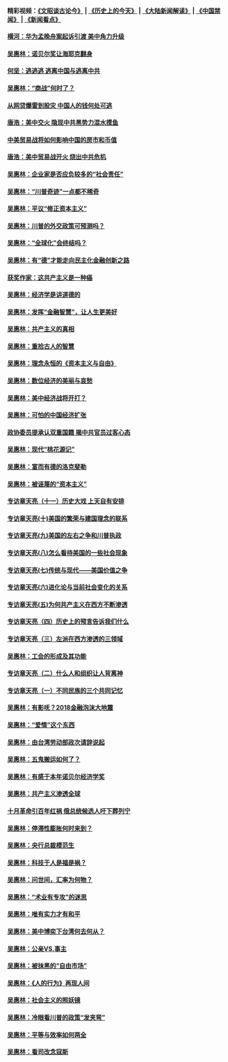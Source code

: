 #### 精彩视频：[《文昭谈古论今》](http://45.32.25.56/wenzhao) | [《历史上的今天》](http://45.32.25.56/today-in-history) | [《大陆新闻解读》](http://45.32.25.56/ntdtv-comedy) | [《中国禁闻》](http://45.32.25.56/ntdtv-news) | [《新闻看点》](http://45.32.25.56/news-insight) 

 #### [横河：华为孟晚舟案起诉引渡 美中角力升级](../pages/nsc423/n11027230.md?t=02071531) 

#### [吴惠林：诺贝尔奖让海耶克翻身](../pages/nsc423/n10890049.md?t=02071531) 

#### [何坚：逃逃逃 逃离中国与逃离中共](../pages/nsc423/n10592891.md?t=02071531) 

#### [吴惠林：“商战”何时了？](../pages/nsc423/n10573558.md?t=02071531) 

#### [从网贷爆雷到股灾 中国人的钱何处可逃](../pages/nsc423/n10572800.md?t=02071531) 

#### [唐浩：美中交火 隐现中共黑势力混水摸鱼](../pages/nsc423/n10544040.md?t=02071531) 

#### [中美贸易战将如何影响中国的房市和币值](../pages/nsc423/n10543697.md?t=02071531) 

#### [唐浩：美中贸易战开火 烧出中共危机](../pages/nsc423/n10540126.md?t=02071531) 

#### [吴惠林：企业家是否应负较多的“社会责任”](../pages/nsc423/n10535022.md?t=02071531) 

#### [吴惠林：“川普奇迹”一点都不稀奇](../pages/nsc423/n10512808.md?t=02071531) 

#### [吴惠林：平议“修正资本主义”](../pages/nsc423/n10495724.md?t=02071531) 

#### [吴惠林：川普的外交政策可预测吗？](../pages/nsc423/n10462387.md?t=02071531) 

#### [吴惠林：“全球化”会终结吗？](../pages/nsc423/n10452838.md?t=02071531) 

#### [吴惠林：有“德”才能走向民主化金融创新之路](../pages/nsc423/n10432292.md?t=02071531) 

#### [获奖作家：这共产主义是一种癌](../pages/nsc423/n10431541.md?t=02071531) 

#### [吴惠林：经济学是讲道德的](../pages/nsc423/n10398014.md?t=02071531) 

#### [吴惠林：发挥“金融智慧”，让人生更美好](../pages/nsc423/n10375019.md?t=02071531) 

#### [吴惠林：共产主义的真相](../pages/nsc423/n10351394.md?t=02071531) 

#### [吴惠林：重拾古人的智慧](../pages/nsc423/n10337691.md?t=02071531) 

#### [吴惠林：理念永恒的《资本主义与自由》](../pages/nsc423/n10316274.md?t=02071531) 

#### [吴惠林：数位经济的美丽与哀愁](../pages/nsc423/n10292946.md?t=02071531) 

#### [吴惠林：美中经济战将开打？](../pages/nsc423/n10258825.md?t=02071531) 

#### [吴惠林：可怕的中国经济扩张](../pages/nsc423/n10219147.md?t=02071531) 

#### [政协委员提承认双重国籍 揭中共官员过客心态](../pages/nsc423/n10208809.md?t=02071531) 

#### [吴惠林：现代“桃花源记”](../pages/nsc423/n10185234.md?t=02071531) 

#### [吴惠林：富而有德的洛克斐勒](../pages/nsc423/n10142264.md?t=02071531) 

#### [吴惠林：被诬蔑的“资本主义”](../pages/nsc423/n10124816.md?t=02071531) 

#### [专访章天亮（十一）历史大戏 上天自有安排](../pages/nsc423/n10094905.md?t=02071531) 

#### [专访章天亮(十)美国的繁荣与建国理念的联系](../pages/nsc423/n10094899.md?t=02071531) 

#### [专访章天亮(九)美国的左右之争和川普执政](../pages/nsc423/n10094889.md?t=02071531) 

#### [专访章天亮(八)怎么看待美国的一些社会现象](../pages/nsc423/n10094857.md?t=02071531) 

#### [专访章天亮(七)传统与现代——美国价值之争](../pages/nsc423/n10093140.md?t=02071531) 

#### [专访章天亮(六)进化论与当前社会变化的关系](../pages/nsc423/n10092036.md?t=02071531) 

#### [专访章天亮(五)为何共产主义在西方不断渗透](../pages/nsc423/n10083620.md?t=02071531) 

#### [专访章天亮（四）历史上的预言告诉我们什么](../pages/nsc423/n10083606.md?t=02071531) 

#### [专访章天亮（三）左派在西方渗透的三领域](../pages/nsc423/n10081115.md?t=02071531) 

#### [吴惠林：工会的形成及其功能](../pages/nsc423/n10080633.md?t=02071531) 

#### [专访章天亮（二）什么人和组织让人背离神](../pages/nsc423/n10076637.md?t=02071531) 

#### [专访章天亮（一）不同民族的三个共同记忆](../pages/nsc423/n10074188.md?t=02071531) 

#### [吴惠林：有影呒？2018金融泡沫大地震](../pages/nsc423/n10040534.md?t=02071531) 

#### [吴惠林：“爱情”这个东西](../pages/nsc423/n10019423.md?t=02071531) 

#### [吴惠林：由台湾劳动部政次请辞说起](../pages/nsc423/n9979679.md?t=02071531) 

#### [吴惠林：五鬼搬运如何了？](../pages/nsc423/n9925338.md?t=02071531) 

#### [吴惠林：有感于本年诺贝尔经济学奖](../pages/nsc423/n9871883.md?t=02071531) 

#### [吴惠林：共产主义渗透全球](../pages/nsc423/n9812748.md?t=02071531) 

#### [十月革命引百年红祸 俄总统候选人吁下葬列宁](../pages/nsc423/n9810182.md?t=02071531) 

#### [吴惠林：停滞性膨胀何时来到？](../pages/nsc423/n9764136.md?t=02071531) 

#### [吴惠林：央行总裁模范生](../pages/nsc423/n9728134.md?t=02071531) 

#### [吴惠林：科技于人是福是祸？](../pages/nsc423/n9672982.md?t=02071531) 

#### [吴惠林：问世间，汇率为何物？](../pages/nsc423/n9621788.md?t=02071531) 

#### [吴惠林：“术业有专攻”的迷思](../pages/nsc423/n9580363.md?t=02071531) 

#### [吴惠林：唯有实力才有和平](../pages/nsc423/n9529599.md?t=02071531) 

#### [吴惠林：美中博奕下台湾何去何从？](../pages/nsc423/n9483598.md?t=02071531) 

#### [吴惠林：公亲VS.事主](../pages/nsc423/n9425637.md?t=02071531) 

#### [吴惠林：被抹黑的“自由市场”](../pages/nsc423/n9351545.md?t=02071531) 

#### [吴惠林：《人的行为》再现人间](../pages/nsc423/n9296339.md?t=02071531) 

#### [吴惠林：社会主义的照妖镜](../pages/nsc423/n9243460.md?t=02071531) 

#### [吴惠林：冷眼看川普的政策“发夹弯”](../pages/nsc423/n9120684.md?t=02071531) 

#### [吴惠林：平等与效率如何两全](../pages/nsc423/n9075430.md?t=02071531) 

#### [吴惠林：看司改念寇斯](../pages/nsc423/n9024915.md?t=02071531) 

